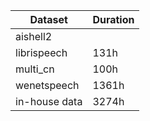 | Dataset          | Duration          |
|---------------|---------------|
| aishell2 |           |
| librispeech | 131h      |
| multi_cn | 100h          |
| wenetspeech  | 1361h     |
| in-house data | 3274h  |